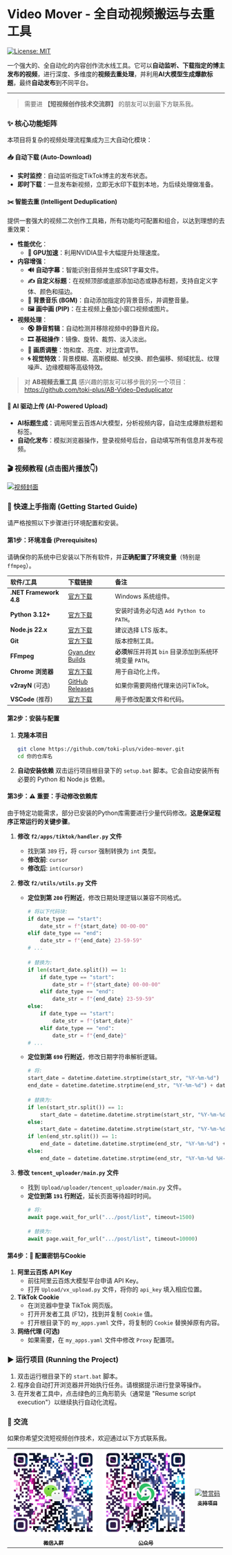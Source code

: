 # Video Mover - 全自动视频搬运与去重工具

[![License: MIT](https://img.shields.io/badge/License-MIT-yellow.svg)](https://opensource.org/licenses/MIT)

一个强大的、全自动化的内容创作流水线工具。它可以**自动监听、下载指定的博主发布的视频**，进行深度、多维度的**视频去重处理**，并利用**AI大模型生成爆款标题**，最终**自动发布**到不同平台。

---

> 需要进 **【短视频创作技术交流群】** 的朋友可以到最下方联系我。

### ✨ 核心功能矩阵

本项目将复杂的视频处理流程集成为三大自动化模块：

#### 📥 自动下载 (Auto-Download)
- **实时监控**：自动监听指定TikTok博主的发布状态。
- **即时下载**：一旦发布新视频，立即无水印下载到本地，为后续处理做准备。

#### ✂️ 智能去重 (Intelligent Deduplication)
提供一套强大的视频二次创作工具箱，所有功能均可配置和组合，以达到理想的去重效果：

- **性能优化**：
  - **🚀 GPU加速**：利用NVIDIA显卡大幅提升处理速度。
- **内容增强**：
  - **🔊 自动字幕**：智能识别音频并生成SRT字幕文件。
  - **✍️ 自定义标题**：在视频顶部或底部添加动态或静态标题，支持自定义字体、颜色和描边。
  - **🎵 背景音乐 (BGM)**：自动添加指定的背景音乐，并调整音量。
  - **🖼️ 画中画 (PIP)**：在主视频上叠加小窗口视频或图片。
- **视频处理**：
  - **🔇 静音剪辑**：自动检测并移除视频中的静音片段。
  - **🎞️ 基础操作**：镜像、旋转、裁剪、淡入淡出。
  - **🎨 画质调整**：饱和度、亮度、对比度调节。
  - **🌀 视觉特效**：背景模糊、高斯模糊、帧交换、颜色偏移、频域扰乱、纹理噪声、边缘模糊等高级特效。

> 对 **AB视频去重工具** 感兴趣的朋友可以移步我的另一个项目：https://github.com/toki-plus/AB-Video-Deduplicator
>

#### 🚀 AI 驱动上传 (AI-Powered Upload)
- **AI标题生成**：调用阿里云百炼AI大模型，分析视频内容，自动生成爆款标题和标签。
- **自动化发布**：模拟浏览器操作，登录视频号后台，自动填写所有信息并发布视频。

### 🎬 视频教程 (点击图片播放👇)

[![视频封面](https://i2.hdslb.com/bfs/archive/678607430d704dfbe72183613c6aca60dcebb4fc.jpg@672w_378h_1c.avif)](https://www.bilibili.com/video/BV1txQeYyEEz)

### 🚀 快速上手指南 (Getting Started Guide)

请严格按照以下步骤进行环境配置和安装。

#### 第1步：环境准备 (Prerequisites)

请确保你的系统中已安装以下所有软件，并**正确配置了环境变量**（特别是`ffmpeg`）。

| 软件/工具              | 下载链接                                                     | 备注                                                     |
| :--------------------- | :----------------------------------------------------------- | :------------------------------------------------------- |
| **.NET Framework 4.8** | [官方下载](https://dotnet.microsoft.com/en-us/download/dotnet-framework/thank-you/net48-web-installer) | Windows 系统组件。                                       |
| **Python 3.12+**       | [官方下载](https://www.python.org/ftp/python/3.12.9/python-3.12.9-amd64.exe) | 安装时请务必勾选 `Add Python to PATH`。                  |
| **Node.js 22.x**       | [官方下载](https://nodejs.org/dist/v22.14.0/node-v22.14.0-x64.msi) | 建议选择 LTS 版本。                                      |
| **Git**                | [官方下载](https://git-scm.com/downloads/win)                | 版本控制工具。                                           |
| **FFmpeg**             | [Gyan.dev Builds](https://github.com/GyanD/codexffmpeg/releases/download/7.1.1/ffmpeg-7.1.1-full_build.7z) | **必须**解压并将其 `bin` 目录添加到系统环境变量 `PATH`。 |
| **Chrome 浏览器**      | [官方下载](https://www.google.com/)                          | 用于自动化上传。                                         |
| **v2rayN** (可选)      | [GitHub Releases](https://github.com/2dust/v2rayN/releases/download/5.39/v2rayN-Core.zip) | 如果你需要网络代理来访问TikTok。                         |
| **VSCode** (推荐)      | [官方下载](https://code.visualstudio.com/Download)           | 用于修改配置文件和代码。                                 |

#### 第2步：安装与配置

1.  **克隆本项目**
    ```bash
    git clone https://github.com/toki-plus/video-mover.git
    cd 你的仓库名
    ```
2.  **自动安装依赖**
    双击运行项目根目录下的 `setup.bat` 脚本。它会自动安装所有必要的 Python 和 Node.js 依赖。

#### 第3步：⚠️ 重要：手动修改依赖库

由于特定功能需求，部分已安装的Python库需要进行少量代码修改。**这是保证程序正常运行的关键步骤**。

1.  **修改 `f2/apps/tiktok/handler.py` 文件**
    -   找到第 `389` 行，将 `cursor` 强制转换为 `int` 类型。
    -   **修改前**: `cursor`
    -   **修改后**: `int(cursor)`

2.  **修改 `f2/utils/utils.py` 文件**
    -   **定位到第 `200` 行附近**，修改日期处理逻辑以兼容不同格式。
        ```python
        # 将以下代码块:
        if date_type == "start":
            date_str = f"{start_date} 00-00-00"
        elif date_type == "end":
            date_str = f"{end_date} 23-59-59"
        # ...
        
        # 替换为:
        if len(start_date.split()) == 1:
            if date_type == "start":
                date_str = f"{start_date} 00-00-00"
            elif date_type == "end":
                date_str = f"{end_date} 23-59-59"
        else:
            if date_type == "start":
                date_str = f"{start_date}"
            elif date_type == "end":
                date_str = f"{end_date}"
        # ...
        ```
    -   **定位到第 `690` 行附近**，修改日期字符串解析逻辑。
        ```python
        # 将:
        start_date = datetime.datetime.strptime(start_str, "%Y-%m-%d")
        end_date = datetime.datetime.strptime(end_str, "%Y-%m-%d") + datetime.timedelta(...)

        # 替换为:
        if len(start_str.split()) == 1:
            start_date = datetime.datetime.strptime(start_str, "%Y-%m-%d")
        else:
            start_date = datetime.datetime.strptime(start_str, "%Y-%m-%d %H-%M-%S")
        if len(end_str.split()) == 1:
            end_date = datetime.datetime.strptime(end_str, "%Y-%m-%d") + datetime.timedelta(days=1, seconds=-1)
        else:
            end_date = datetime.datetime.strptime(end_str, "%Y-%m-%d %H-%M-%S")
        ```
3.  **修改 `tencent_uploader/main.py` 文件**
    -   找到 `Upload/uploader/tencent_uploader/main.py` 文件。
    -   **定位到第 `191` 行附近**，延长页面等待超时时间。
        ```python
        # 将:
        await page.wait_for_url(".../post/list", timeout=1500)
        
        # 替换为:
        await page.wait_for_url(".../post/list", timeout=10000)
        ```

#### 第4步：🔑 配置密钥与Cookie

1.  **阿里云百炼 API Key**
    -   前往阿里云百炼大模型平台申请 API Key。
    -   打开 `Upload/vx_upload.py` 文件，将你的 `api_key` 填入相应位置。
2.  **TikTok Cookie**
    -   在浏览器中登录 TikTok 网页版。
    -   打开开发者工具 (F12)，找到并复制 `Cookie` 值。
    -   打开根目录下的 `my_apps.yaml` 文件，将复制的 `Cookie` 替换掉原有内容。
3.  **网络代理 (可选)**
    -   如果需要，在 `my_apps.yaml` 文件中修改 `Proxy` 配置项。

### ▶️ 运行项目 (Running the Project)

1.  双击运行根目录下的 `start.bat` 脚本。
2.  程序会自动打开浏览器并开始执行任务。请根据提示进行登录等操作。
3.  在开发者工具中，点击绿色的三角形箭头（通常是 "Resume script execution"）以继续执行自动化流程。

### 💬 交流

如果你希望交流短视频创作技术，欢迎通过以下方式联系我。

<table>
    <td align="center">
        <a href="https://llxoxll.com/">
            <img src="images/toki-plus.png" width="200px" alt="微信"/>
            <br />
            <sub><b>微信入群</b></sub>
        </a>
    </td>
    <td align="center">
        <a href="https://llxoxll.com/">
            <img src="images/yqkj.png" width="200px" alt="公众号"/>
            <br />
            <sub><b>公众号</b></sub>
        </a>
    </td>
    <td align="center">
        <a href="https://llxoxll.com/">
            <img src="images/zanzhu.jpg" width="200px" alt="赞赏码"/>
            <br />
            <sub><b>支持项目</b></sub>
        </a>
    </td>
</table>
